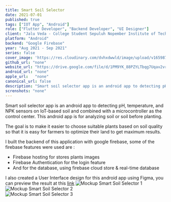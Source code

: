 ```yaml
---
title: Smart Soil Selector
date: 2021-07-01
published: true
tags: ["IOT App", "Android"]
role: ["Flutter Developer", "Backend Developer", "UI Designer"]
client: "Jalu Veda - College Student Sepuluh Nopember Institute of Technology"
platform: "Android" 
backend: "Google Firebase"
year: "Aug 2021 - Sep 2021"
series: false
cover_image: 'https://res.cloudinary.com/dvhxdwwld/image/upload/v1659877154/smile_coverimage_sktujn.jpg'
github_url: "none"
website_url: "https://drive.google.com/file/d/1PM9YK_88PZYLTbqg7Uqav2vrL7R3n8LB/view?usp=sharing"
android_url: "none"
apple_url:   "none"
canonical_url: false
description: "Smart soil selector app is an android app to detecting pH, temperature, and NPK sensors on IoT-based soil."
screnshots: "none"
---
```


Smart soil selector app is an android app to detecting pH, temperature, and NPK sensors on IoT-based soil and combined with a microcontroller as the control center. This android app is for analyzing soil or soil before planting. 

The goal is to make it easier to choose suitable plants based on soil quality so that it is easy for farmers to optimize their land to get maximum results.


I built the backend of this application with google firebase, some of the firebase features were used are :
 - Firebase hosting for stores plants images 
 - Firebase Authentication for the login feature
 - And for the database, using firebase cloud store & real-time database
  
I also created a User Interface design for this android app using Figma, you can preview the result at this [link](https://www.figma.com/file/szzhmN07u0lgAgxacy5BVv/Smart-Soil-Selector?node-id=0:1) 
![Mockup Smart Soil Selector 1](https://res.cloudinary.com/dvhxdwwld/image/upload/v1632269514/mockup_1_ggxa6r.png)
<br>
![Mockup Smart Soil Selector 2](https://res.cloudinary.com/dvhxdwwld/image/upload/v1632270056/mockup_2_pxwxzv.png)
<br>
![Mockup Smart Soil Selector 3](https://res.cloudinary.com/dvhxdwwld/image/upload/v1632270330/mockup_3_inoddu.png)

